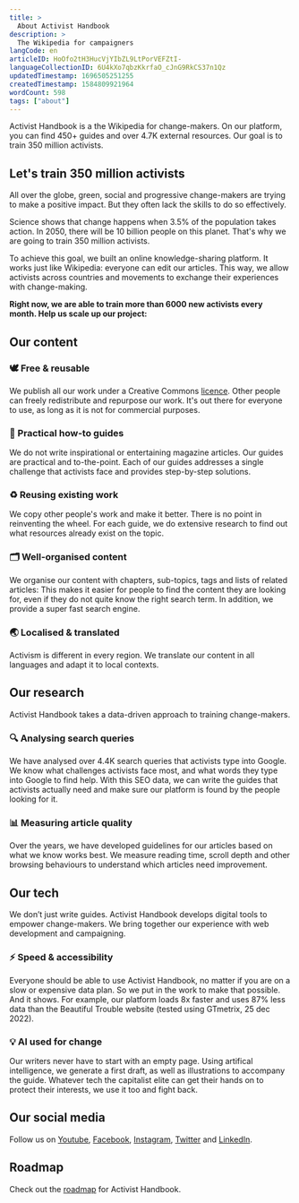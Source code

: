 ```yaml
---
title: >
  About Activist Handbook
description: >
  The Wikipedia for campaigners
langCode: en
articleID: HoOfo2tH3HucVjYIbZL9LtPorVEFZtI-
languageCollectionID: 6U4kXo7qbzKkrfaO_cJnG9RkCS37n1Qz
updatedTimestamp: 1696505251255
createdTimestamp: 1584809921964
wordCount: 598
tags: ["about"]
---
```


Activist Handbook is a the Wikipedia for change-makers. On our platform, you can find 450+ guides and over 4.7K external resources. Our goal is to train 350 million activists.

## Let's train 350 million activists

All over the globe, green, social and progressive change-makers are trying to make a positive impact. But they often lack the skills to do so effectively.

Science shows that change happens when 3.5% of the population takes action. In 2050, there will be 10 billion people on this planet. That's why we are going to train 350 million activists.

To achieve this goal, we built an online knowledge-sharing platform. It works just like Wikipedia: everyone can edit our articles. This way, we allow activists across countries and movements to exchange their experiences with change-making.

**Right now, we are able to train more than 6000 new activists every month. Help us scale up our project:**

<action-button buttonlink="/join" buttonlabel="👉 Join our campaign"></action-button>

## Our content

### 🕊 Free & reusable

We publish all our work under a Creative Commons [licence](/about/licence). Other people can freely redistribute and repurpose our work. It's out there for everyone to use, as long as it is not for commercial purposes.

### 📖 Practical how-to guides

We do not write inspirational or entertaining magazine articles. Our guides are practical and to-the-point. Each of our guides addresses a single challenge that activists face and provides step-by-step solutions.

### ♻️ Reusing existing work

We copy other people's work and make it better. There is no point in reinventing the wheel. For each guide, we do extensive research to find out what resources already exist on the topic.

### 🗂 Well-organised content

We organise our content with chapters, sub-topics, tags and lists of related articles: This makes it easier for people to find the content they are looking for, even if they do not quite know the right search term. In addition, we provide a super fast search engine.

### 🌏 Localised & translated

Activism is different in every region. We translate our content in all languages and adapt it to local contexts.

## Our research

Activist Handbook takes a data-driven approach to training change-makers.

### 🔍 Analysing search queries

We have analysed over 4.4K search queries that activists type into Google. We know what challenges activists face most, and what words they type into Google to find help. With this SEO data, we can write the guides that activists actually need and make sure our platform is found by the people looking for it.

### 📊 Measuring article quality

Over the years, we have developed guidelines for our articles based on what we know works best. We measure reading time, scroll depth and other browsing behaviours to understand which articles need improvement.

## **Our tech**

We don’t just write guides. Activist Handbook develops digital tools to empower change-makers. We bring together our experience with web development and campaigning.

### ⚡️ Speed & accessibility

Everyone should be able to use Activist Handbook, no matter if you are on a slow or expensive data plan. So we put in the work to make that possible. And it shows. For example, our platform loads 8x faster and uses 87% less data than the Beautiful Trouble website (tested using GTmetrix, 25 dec 2022).

### **💡 AI used for change**

Our writers never have to start with an empty page. Using artifical intelligence, we generate a first draft, as well as illustrations to accompany the guide. Whatever tech the capitalist elite can get their hands on to protect their interests, we use it too and fight back.

## Our social media

Follow us on [Youtube](https://www.youtube.com/channel/UCnaQQFVNV0eKc4j3-zwc09A), [Facebook](https://www.facebook.com/activisthandbook/), [Instagram](http://instagram.com/activisthandbook), [Twitter](https://twitter.com/activistbook) and [LinkedIn](https://www.linkedin.com/company/activist-handbook/).

## Roadmap

Check out the [roadmap](/about/roadmap) for Activist Handbook.